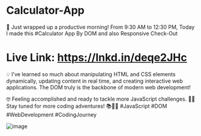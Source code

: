 # Calculator-App

🚀 Just wrapped up a productive morning! From 9:30 AM to 12:30 PM, Today I made this #Calculator App By DOM and also Responsive Check-Out
# Live Link: https://lnkd.in/deqe2JHc

💡 I've learned so much about manipulating HTML and CSS elements dynamically, updating content in real time, and creating interactive web applications. The DOM truly is the backbone of modern web development!

🤓 Feeling accomplished and ready to tackle more JavaScript challenges. 💪🏽 Stay tuned for more coding adventures! 📚👩‍💻
#JavaScript #DOM #WebDevelopment #CodingJourney

![image](https://github.com/RanaHuzaima/Calculator-App/assets/120297532/e39a78c4-c444-44db-997e-f673317bf33f)
